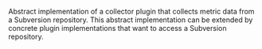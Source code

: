 Abstract implementation of a collector plugin that collects metric data from a Subversion repository. This abstract implementation can be extended by concrete
plugin implementations that want to access a Subversion repository.